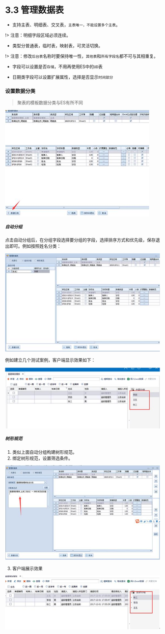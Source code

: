 # 3.3 管理数据表
* 支持主表、明细表、交叉表，`主表唯一，不能设置多个主表`。

!> 注意：明细字段区域必须连续。

* 类型分普通表，临时表，映射表，可灵活切换。

!> 注意：修改`后台表`名称时要保持唯一性，`其他表`和`所有字段名`都不可与其相重复。

* 字段可以设置是否`存储`，不用再使用ES中的`UD`表

* 日期类字段可以设置扩展属性，选择是否显示`时间部分`


### 设置数据分类
> 聚表的模板数据分类与ES有所不同

![](../img/5.1-36.jpg)

##### 自动分组

点击自动分组后，在分组字段选择要分组的字段，选择排序方式和优先级，保存退出即可。例如按照姓名分类：
 
![](../img/5.1-37.jpg)

例如建立几个测试案例，客户端显示效果如下：
 
![](../img/5.1-38.jpg)

##### 树形规范

1.	类似上面自动分组构建树形规范。  
2.	绑定树形规范，设置筛选条件。  
 
![](../img/5.1-39.jpg)

3.	客户端展示效果  
 
![](../img/5.1-40.jpg)
